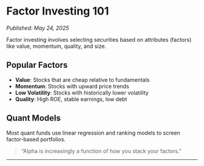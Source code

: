 # Factor Investing 101  
*Published: May 24, 2025*

Factor investing involves selecting securities based on attributes (factors) like value, momentum, quality, and size.

## Popular Factors
- **Value**: Stocks that are cheap relative to fundamentals
- **Momentum**: Stocks with upward price trends
- **Low Volatility**: Stocks with historically lower volatility
- **Quality**: High ROE, stable earnings, low debt

## Quant Models
Most quant funds use linear regression and ranking models to screen factor-based portfolios.

> “Alpha is increasingly a function of how you stack your factors.”

---
